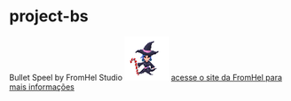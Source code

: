 # project-bs
Bullet Speel by FromHel Studio
<img src="/sprites/ui/exec-icon.webp">
[acesse o site da FromHel para mais informações](https://www.fromhelstudio.com)
